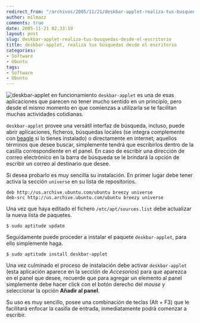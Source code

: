 ```yaml
---
redirect_from: "/archivos/2005/11/21/deskbar-applet-realiza-tus-busquedas-desde-el-escritorio/"
author: milmazz
comments: true
date: 2005-11-21 02:33:19
layout: post
slug: deskbar-applet-realiza-tus-busquedas-desde-el-escritorio
title: deskbar-applet, realiza tus búsquedas desde el escritorio
categories:
- Software
- Ubuntu
tags:
- Software
- Ubuntu
---
```


![deskbar-applet en funcionamiento](http://blog.milmazz.com.ve/wp-content/deskbar-applet.png) `deskbar-applet` es una de esas aplicaciones que parecen no tener mucho sentido en un principio, pero desde el mismo momento en que comienzas a utilizarla se te facilitan muchas actividades cotidianas.

`deskbar-applet` provee una versátil interfaz de búsqueda, incluso, puede abrir aplicaciones, ficheros, búsquedas locales (se integra complemente con [beagle](/archivos/2005/05/28/beagle/) si lo tienes instalado) o directamente en internet; aquellos términos que desee buscar, simplemente tendrá que escribirlos dentro de la casilla correspondiente en el panel. En caso de escribir una dirección de correo electrónico en la barra de búsqueda se le brindará la opción de escribir un correo al destinario que desee.

Si desea probarlo es muy sencilla su instalación. En primer lugar debe tener activa la sección `universe` en su lista de repositorios.

    deb http://us.archive.ubuntu.com/ubuntu breezy universe 
    deb-src http://us.archive.ubuntu.com/ubuntu breezy universe

Una vez que haya editado el fichero `/etc/apt/sources.list` debe actualizar la nueva lista de paquetes.
    
    $ sudo aptitude update

Seguidamente puede proceder a instalar el paquete `deskbar-applet`, para ello simplemente haga.

    $ sudo aptitude install deskbar-applet

Una vez culminado el proceso de instalación debe activar `deskbar-applet` (esta aplicación aparece en la sección de _Accesorios_) para que aparezca en el panel que desee, recuerde que para agregar un elemento al panel simplemente debe hacer click con el botón derecho del _mouse_ y seleccionar la opción **Añadir al panel**.

Su uso es muy sencillo, posee una combinación de teclas (Alt + F3) que le facilitará enfocar la casilla de entrada, inmediatamente podrá comenzar a escribir.
